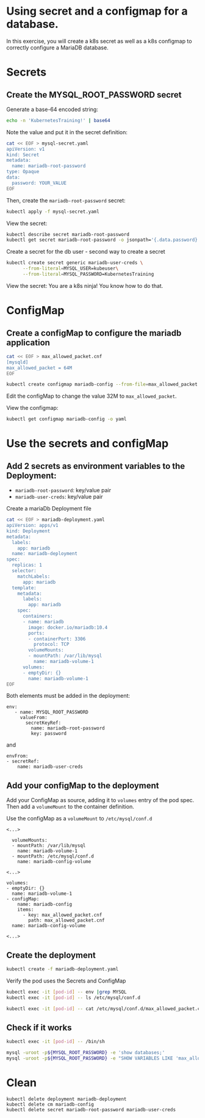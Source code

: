 # Using secret and a configmap for a database.

In this exercise, you will create a k8s secret as well as a k8s configmap to correctly configure a MariaDB database.

# Secrets

## Create the MYSQL_ROOT_PASSWORD secret

Generate a base-64 encoded string:
```sh
echo -n 'KubernetesTraining!' | base64
```

Note the value and put it in the secret definition:
```sh
cat << EOF > mysql-secret.yaml
apiVersion: v1
kind: Secret
metadata:
  name: mariadb-root-password
type: Opaque
data:
  password: YOUR_VALUE
EOF
```

Then, create the `mariadb-root-password` secret:
```sh
kubectl apply -f mysql-secret.yaml
```

View the secret:

```sh
kubectl describe secret mariadb-root-password
kubectl get secret mariadb-root-password -o jsonpath='{.data.password}' | base64 -d
```

Create a secret for the db user - second way to create a secret

```sh
kubectl create secret generic mariadb-user-creds \
      --from-literal=MYSQL_USER=kubeuser\
      --from-literal=MYSQL_PASSWORD=KubernetesTraining
```

View the secret:
You are a k8s ninja!
You know how to do that.

# ConfigMap

## Create a configMap to configure the mariadb application

```sh
cat << EOF > max_allowed_packet.cnf
[mysqld]
max_allowed_packet = 64M
EOF

kubectl create configmap mariadb-config --from-file=max_allowed_packet.cnf
```

Edit the configMap to change the value 32M to `max_allowed_packet`.

View the configmap:
```sh
kubectl get configmap mariadb-config -o yaml
```

# Use the secrets and configMap

## Add 2 secrets as environment variables to the Deployment:

* `mariadb-root-password`: key/value pair
* `mariadb-user-creds`: key/value pair

Create a mariaDb Deployment file
```sh
cat << EOF > mariadb-deployment.yaml
apiVersion: apps/v1
kind: Deployment
metadata:
  labels:
    app: mariadb
  name: mariadb-deployment
spec:
  replicas: 1
  selector:
    matchLabels:
      app: mariadb
  template:
    metadata:
      labels:
        app: mariadb
    spec:
      containers:
      - name: mariadb
        image: docker.io/mariadb:10.4
        ports:
        - containerPort: 3306
          protocol: TCP
        volumeMounts:
        - mountPath: /var/lib/mysql
          name: mariadb-volume-1
      volumes:
      - emptyDir: {}
        name: mariadb-volume-1
EOF
```

Both elements must be added in the deployment:

```
env:
   - name: MYSQL_ROOT_PASSWORD
     valueFrom:
       secretKeyRef:
         name: mariadb-root-password
         key: password
```

and

```
envFrom:
- secretRef:
    name: mariadb-user-creds
```

## Add your configMap to the deployment

Add your ConfigMap as source, adding it to `volumes` entry of the pod spec. Then add a `volumeMount` to the container definition.

Use the configMap as a `volumeMount` to `/etc/mysql/conf.d`

```
<...>

  volumeMounts:
  - mountPath: /var/lib/mysql
    name: mariadb-volume-1
  - mountPath: /etc/mysql/conf.d
    name: mariadb-config-volume

<...>

volumes:
- emptyDir: {}
  name: mariadb-volume-1
- configMap:
    name: mariadb-config
    items:
      - key: max_allowed_packet.cnf
        path: max_allowed_packet.cnf
  name: mariadb-config-volume

<...>

```
## Create the deployment

```sh
kubectl create -f mariadb-deployment.yaml
```

Verify the pod uses the Secrets and ConfigMap
```sh
kubectl exec -it [pod-id] -- env |grep MYSQL
kubectl exec -it [pod-id] -- ls /etc/mysql/conf.d

kubectl exec -it [pod-id] -- cat /etc/mysql/conf.d/max_allowed_packet.cnf
```

## Check if it works
```sh
kubectl exec -it [pod-id] -- /bin/sh

mysql -uroot -p${MYSQL_ROOT_PASSWORD} -e 'show databases;'
mysql -uroot -p${MYSQL_ROOT_PASSWORD} -e "SHOW VARIABLES LIKE 'max_allowed_packet';"
```

# Clean
```
kubectl delete deployment mariadb-deployment
kubectl delete cm mariadb-config
kubectl delete secret mariadb-root-password mariadb-user-creds
```
